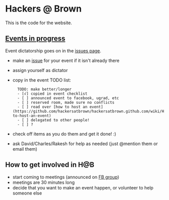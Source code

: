 # Hackers @ Brown

This is the code for the website.

## [Events in progress][1]
Event dictatorship goes on in the [issues page][1].
- make an [issue][1] for your event if it isn't already there
- assign yourself as dictator
- copy in the event TODO list:

        TODO: make better/longer
        - [√] copied in event checklist
        - [ ] announced event to facebook, ugrad, etc
        - [ ] reserved room, made sure no conflicts
        - [ ] read over [how to host an event](https://github.com/hackersatbrown/hackersatbrown.github.com/wiki/How-to-host-an-event)
        - [ ] delegated to other people!
        - [ ] ?
- check off items as you do them and get it done! :)
- ask David/Charles/Rakesh for help as needed (just @mention them or email them)

## How to get involved in H@B
- start coming to meetings (announced on [FB group][2])
- meetings are 30 minutes long
- decide that you want to make an event happen, or volunteer to help someone
  else


[1]:https://github.com/hackersatbrown/hackersatbrown.github.com/issues?state=open
[2]:https://www.facebook.com/groups/hackersatbrown
